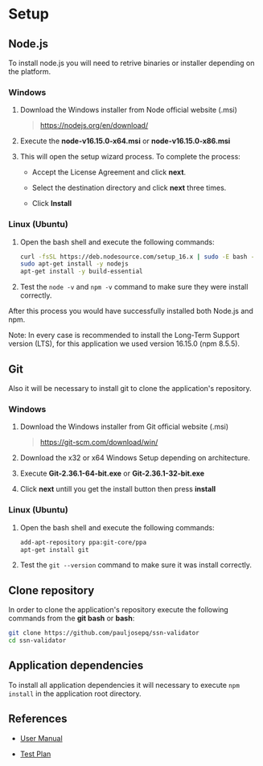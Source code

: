 
# Setup

## Node.js

To install node.js you will need to retrive binaries or installer depending on the platform.

### Windows

1. Download the Windows installer from Node official website (.msi)

     > <https://nodejs.org/en/download/>

1. Execute the **node-v16.15.0-x64.msi** or **node-v16.15.0-x86.msi**

1. This will open the setup wizard process. To complete the process:

   - Accept the License Agreement and click **next**.

   - Select the destination directory and click **next** three times.

   - Click **Install**

### Linux (Ubuntu)

1. Open the bash shell and execute the following commands:

   ```bash
   curl -fsSL https://deb.nodesource.com/setup_16.x | sudo -E bash -
   sudo apt-get install -y nodejs
   apt-get install -y build-essential
   ````

1. Test the `node -v` and `npm -v` command to make sure they were install correctly.

After this process you would have successfully installed both Node.js and npm.

Note: In every case is recommended to install the Long-Term Support version (LTS), for this application we used version 16.15.0 (npm 8.5.5).

## Git

Also it will be necessary to install git to clone the application's repository.

### Windows

1. Download the Windows installer from Git official website (.msi)

     > <https://git-scm.com/download/win/>

1. Download the x32 or x64 Windows Setup depending on architecture.

1. Execute **Git-2.36.1-64-bit.exe** or **Git-2.36.1-32-bit.exe**

1. Click **next** untill you get the install button then press **install**

### Linux (Ubuntu)

1. Open the bash shell and execute the following commands:

   ```bash
   add-apt-repository ppa:git-core/ppa
   apt-get install git
   ````

1. Test the `git --version` command to make sure it was install correctly.

## Clone repository

In order to clone the application's repository execute the following commands from the **git bash** or **bash**:

   ```bash
   git clone https://github.com/pauljosepq/ssn-validator
   cd ssn-validator
   ```

## Application dependencies

To install all application dependencies it will necessary to execute `npm install` in the application root directory.

## References

- [User Manual](./docs/User-manual.md)

- [Test Plan](./docs/Test-plan.md)
